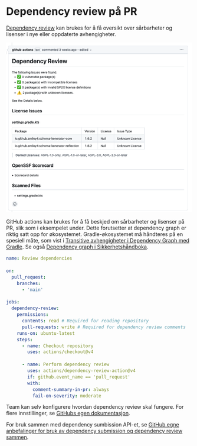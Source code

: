 # Dependency review på PR

[Dependency review](https://kartverket.atlassian.net/wiki/spaces/SIK/pages/306810445/Dependency+Review) kan brukes for å få oversikt over sårbarheter og lisenser i nye eller oppdaterte avhengigheter.

![Dep Rev](./images/dependency-review-pr.png)

GitHub actions kan brukes for å få beskjed om sårbarheter og lisenser på PR, slik som i eksempelet under. Dette forutsetter at dependency graph er riktig satt opp for økosystemet. Gradle-økosystemet må håndteres på en spesiell måte, som vist i [Transitive avhengigheter i Dependency Graph med Gradle](./gradle-dependency-graph.md). Se også [Dependency graph i Sikkerhetshåndboka](https://kartverket.atlassian.net/wiki/spaces/SIK/pages/306906088/Dependency+Graph).

```yaml
name: Review dependencies

on:
  pull_request:
    branches:
      - 'main'

jobs:
  dependency-review:
    permissions:
      contents: read # Required for reading repository
      pull-requests: write # Required for dependency review comments
    runs-on: ubuntu-latest
    steps:
      - name: Checkout repository
        uses: actions/checkout@v4

      - name: Perform dependency review
        uses: actions/dependency-review-action@v4
        if: github.event_name == 'pull_request'
        with:
          comment-summary-in-pr: always
          fail-on-severity: moderate
```

Team kan selv konfigurere hvordan dependency review skal fungere. For flere innstillinger, se [GitHubs egen dokumentasjon](https://docs.github.com/en/code-security/supply-chain-security/understanding-your-software-supply-chain/customizing-your-dependency-review-action-configuration).

For bruk sammen med dependency sumbission API-et, se [GitHub egne anbefalinger for bruk av dependency submission og dependency review sammen](https://docs.github.com/en/code-security/supply-chain-security/understanding-your-software-supply-chain/about-dependency-review#using-github-actions-to-access-the-dependency-submission-api-and-the-dependency-review-api).

